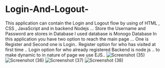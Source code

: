 # Login-And-Logout-
This application can contain the Login and Logout flow by using of HTML , CSS , JavaScript and in backend Nodejs ... Store the Username and Password are stores in Database I used database is Monogo Database
In this application you have two option to reach the main page ... One is Register and Second one is Login.. Register option for who has visited at first time .. Login option for who  already registered 
Backend is node js .. to make dynamic to in nature of page we use EJS.. 
![Screenshot (35)](https://user-images.githubusercontent.com/75936484/200891349-b5966f13-b941-4607-a1f8-4ce49b140e01.png)
![Screenshot (36)](https://user-images.githubusercontent.com/75936484/200891403-9b10cb53-8852-480d-95eb-7cc12666b800.png)
![Screenshot (37)](https://user-images.githubusercontent.com/75936484/200891453-c16295e6-d2ce-4ec6-b4fb-e2b030d0b12a.png)
![Screenshot (38)](https://user-images.githubusercontent.com/75936484/200891501-3c05fe64-6a57-4535-bd26-ff1830ae2176.png)
